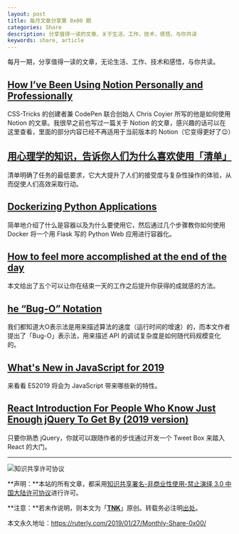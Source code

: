 ```yaml
---
layout: post
title: 每月文章分享第 0x00 期
categories: Share
description: 分享值得一读的文章，关于生活，工作，技术，感悟，与你共读
keywords: share, article
---
```


每月一期，分享值得一读的文章，无论生活、工作、技术和感悟，与你共读。

## [How I’ve Been Using Notion Personally and Professionally](https://css-tricks.com/how-ive-been-using-notion-personally-and-professionally/)

CSS-Tricks 的创建者兼 CodePen 联合创始人 Chris Coyier 所写的他是如何使用 Notion 的文章。我很早之前也写过一篇关于 Notion 的文章，感兴趣的话可以在这里查看，里面的部分内容已经不再适用于当前版本的 Notion（它变得更好了😉）

## [用心理学的知识，告诉你人们为什么喜欢使用「清单」](https://www.uisdc.com/like-to-use-list)

清单明确了任务的最低要求，它大大提升了人们的接受度与复杂性操作的体验，从而促使人们高效采取行动。

## [Dockerizing Python Applications](https://stackabuse.com/dockerizing-python-applications/)

简单地介绍了什么是容器以及为什么要使用它，然后通过几个步骤教你如何使用 Docker 将一个用 Flask 写的 Python Web 应用进行容器化。

## [How to feel more accomplished at the end of the day](https://www.fastcompany.com/90288901/5-ways-to-feel-more-accomplished-at-the-end-of-each-day)

本文给出了五个可以让你在结束一天的工作之后提升你获得的成就感的方法。

## [he “Bug-O” Notation](https://overreacted.io/the-bug-o-notation/)

我们都知道大O表示法是用来描述算法的速度（运行时间的增速）的，而本文作者提出了「Bug-O」表示法，用来描述 API 的调试复杂度是如何随代码规模变化的。

## [What's New in JavaScript for 2019](https://developer.okta.com/blog/2019/01/22/whats-new-in-es2019)

来看看 ES2019 将会为 JavaScript 带来哪些新的特性。

## [React Introduction For People Who Know Just Enough jQuery To Get By (2019 version)](https://medium.freecodecamp.org/react-introduction-for-people-who-know-just-enough-jquery-to-get-by-2019-version-28a4b4316d1a)

只要你熟悉 jQuery，你就可以跟随作者的步伐通过开发一个 Tweet Box 来踏入 React 的大门。

---

![知识共享许可协议](https://i.creativecommons.org/l/by-nc-nd/3.0/cn/88x31.png)

**声明：**本站的所有文章，都采用[知识共享署名-非商业性使用-禁止演绎 3.0 中国大陆许可协议](http://creativecommons.org/licenses/by-nc-nd/3.0/cn/)进行许可。

**注意：**若未作说明，则本文为「[**TNK**](https://ruterly.com/)」原创。转载务必注明[出处](https://ruterly.com/2019/01/27/Monthly-Share-0x00/)。

本文永久地址：https://ruterly.com/2019/01/27/Monthly-Share-0x00/